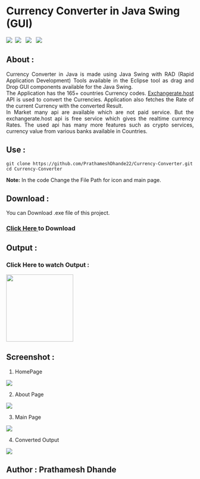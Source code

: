 # Currency Converter in Java Swing (GUI)

![](https://img.shields.io/badge/Java_JDK-v17.0.4-orange?style=flat-square&logo=java) &nbsp;![](https://img.shields.io/badge/Eclipse_IDE-2022_09-green?style=flat-square&logo=eclipse) &nbsp; ![](https://img.shields.io/badge/API-ExchangeRates.host-blue?style=flat-square) &nbsp; ![](https://img.shields.io/badge/Countries-165+-yellow?style=flat-square)
</br>

## About :
<p align="justify">
Currency Converter in Java is made using Java Swing with RAD (Rapid Application Development) Tools available in the Eclipse tool as drag and Drop GUI components available for the Java Swing.</br>
The Application has the 165+ countries Currency codes. <a href="https://exchangerates.host">Exchangerate.host</a> API is used to convert the Currencies. 
Application also fetches the Rate of the current Currency with the converted Result. </br>
In Market many api are available which are not paid service. But the exchangerate.host api is free service which gives the realtime currency Rates.
The used api has many more features such as crypto services, currency value from various banks available in Countries.
</br>
</p>

## Use :
```
git clone https://github.com/PrathameshDhande22/Currency-Converter.git
cd Currency-Converter
```

**Note:** In the code Change the File Path for icon and main page.

## Download :
You can Download .exe file of this project. <a href="https://github.com/PrathameshDhande22/Currency-Converter/releases/download/v1.0/Currency_Converter.exe"><h3>Click Here </a> to Download</h3>

## Output :
<h3>Click Here to watch Output :</h3>
<a href="https://youtube.com/shorts/7459I5-Qgao?feature=share"> <img src="https://user-images.githubusercontent.com/87264935/198507221-14620318-eb3a-4592-8ada-4cbb562f35fb.png" width="180"></a>


## Screenshot :
1. HomePage
<img src="https://user-images.githubusercontent.com/87264935/198502665-b1097ab1-2521-403d-b1d7-321c0d05217e.png">

2. About Page
<img src="https://user-images.githubusercontent.com/87264935/198502649-a8bd577c-468c-488d-8297-0b321d2ef99a.png">

3. Main Page
<img src="https://user-images.githubusercontent.com/87264935/198502660-63053ab5-927e-4b93-8b9d-bb9091d569c7.png">

4. Converted Output
<img src="https://user-images.githubusercontent.com/87264935/198502661-ec4acdab-c432-469b-af20-0c889aa4df2c.png">


## Author : Prathamesh Dhande


